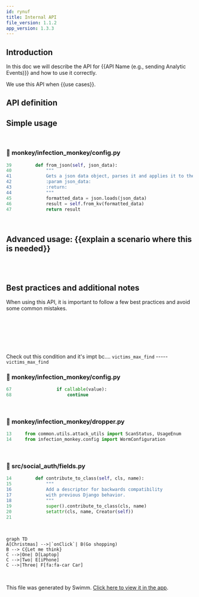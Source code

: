 ```yaml
---
id: rynuf
title: Internal API
file_version: 1.1.2
app_version: 1.3.3
---
```


## Introduction

In this doc we will describe the API for {{API Name (e.g., sending Analytic Events)}} and how to use it correctly.

We use this API when {{use cases}}.

## API definition

## Simple usage

<br/>


<!-- NOTE-swimm-snippet: the lines below link your snippet to Swimm -->
### 📄 monkey/infection_monkey/config.py
```python
39         def from_json(self, json_data):
40             """
41             Gets a json data object, parses it and applies it to the configuration
42             :param json_data:
43             :return:
44             """
45             formatted_data = json.loads(json_data)
46             result = self.from_kv(formatted_data)
47             return result
```

<br/>

## Advanced usage: {{explain a scenario where this is needed}}

<br/>



<br/>

## Best practices and additional notes

When using this API, it is important to follow a few best practices and avoid some common mistakes.

<br/>



<br/>

<br/>

<br/>

<br/>

Check out this condition and it's impt bc.... `victims_max_find`<swm-token data-swm-token=":monkey/infection_monkey/config.py:135:1:1:`    victims_max_find = 100`"/> ----- `victims_max_find`<swm-token data-swm-token=":monkey/infection_monkey/config.py:135:1:1:`    victims_max_find = 100`"/>
<!-- NOTE-swimm-snippet: the lines below link your snippet to Swimm -->
### 📄 monkey/infection_monkey/config.py
```python
67                 if callable(value):
68                     continue
```

<br/>


<!-- NOTE-swimm-snippet: the lines below link your snippet to Swimm -->
### 📄 monkey/infection_monkey/dropper.py
```python
13     from common.utils.attack_utils import ScanStatus, UsageEnum
14     from infection_monkey.config import WormConfiguration
```

<br/>


<!-- NOTE-swimm-snippet: the lines below link your snippet to Swimm -->
<!-- NOTE-swimm-repo ::Z2l0aHViJTNBJTNBZnJvbnRlbmQtc3dpbW0lM0ElM0FyaWNhcmRvbG9wZXpn:: -->
### 📄 src/social_auth/fields.py
```python
14         def contribute_to_class(self, cls, name):
15             """
16             Add a descriptor for backwards compatibility
17             with previous Django behavior.
18             """
19             super().contribute_to_class(cls, name)
20             setattr(cls, name, Creator(self))
21     
```

<br/>

<!--MERMAID {width:100}-->
```mermaid
graph TD
A[Christmas] -->|`onClick`| B(Go shopping)
B --> C{Let me think}
C -->|One| D[Laptop]
C -->|Two| E[iPhone]
C -->|Three| F[fa:fa-car Car]
```
<!--MCONTENT {content: "graph TD<br/>\nA\\[Christmas\\] \\-\\-\\>|`onClick`<swm-token data-swm-token=\":monkey/monkey_island/cc/ui/src/components/ui-components/DropdownSelect.js:54:1:1:`  onClick: PropTypes.func`\"/>| B(Go shopping)<br/>\nB \\-\\-\\> C{Let me think}<br/>\nC \\-\\-\\>|One| D\\[Laptop\\]<br/>\nC \\-\\-\\>|Two| E\\[iPhone\\]<br/>\nC \\-\\-\\>|Three| F\\[fa:fa-car Car\\]<br/>"} --->

<br/>

This file was generated by Swimm. [Click here to view it in the app](https://app.swimm.io/repos/Z2l0aHViJTNBJTNBYmFja2VuZC1zd2ltbSUzQSUzQXJpY2FyZG9sb3Blemc=/docs/rynuf).
